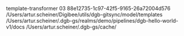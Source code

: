 template-transformer 03 88e12735-1c97-42f5-9165-26a72004d576 /Users/artur.scheiner/Digibee/utils/dgb-gitsync/model/templates /Users/artur.scheiner/.dgb-gs/realms/demo/pipelines/dgb-hello-world-v1/docs /Users/artur.scheiner/.dgb-gs/cache/
